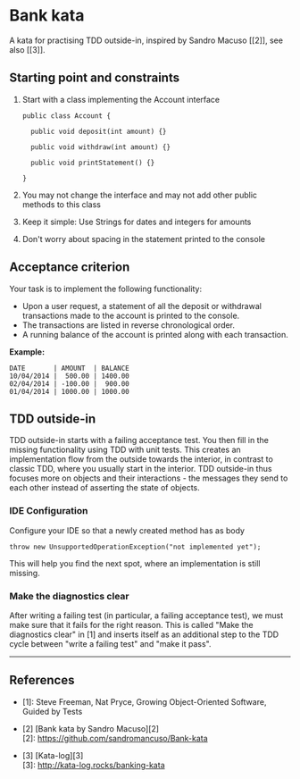 # Bank kata

A kata for practising TDD outside-in, inspired by Sandro Macuso [[2]], see also [[3]].

## Starting point and constraints

1. Start with a class implementing the Account interface

    ```
    public class Account {

      public void deposit(int amount) {}

      public void withdraw(int amount) {}

      public void printStatement() {}

    }
    ```

2. You may not change the interface and may not add other public methods to this class
3. Keep it simple: Use Strings for dates and integers for amounts
4. Don't worry about spacing in the statement printed to the console

## Acceptance criterion

Your task is to implement the following functionality:

* Upon a user request, a statement of all the deposit or withdrawal transactions made to the account is printed to the console.
* The transactions are listed in reverse chronological order.
* A running balance of the account is printed along with each transaction.

**Example:**
```
DATE       | AMOUNT  | BALANCE
10/04/2014 |  500.00 | 1400.00
02/04/2014 | -100.00 |  900.00
01/04/2014 | 1000.00 | 1000.00
```

## TDD outside-in

TDD outside-in starts with a failing acceptance test. You then fill in the missing functionality using TDD with unit tests. This creates an implementation flow from the outside towards the interior, in contrast to classic TDD, where you usually start in the interior. TDD outside-in thus focuses more on objects and their interactions - the messages they send to each other instead of asserting the state of objects.

### IDE Configuration
Configure your IDE so that a newly created method has as body

```
throw new UnsupportedOperationException("not implemented yet");
```

This will help you find the next spot, where an implementation is still missing.

### Make the diagnostics clear

After writing a failing test (in particular, a failing acceptance test), we must make sure that it fails for the right reason. This is called "Make the diagnostics clear" in [1] and inserts itself as an additional step to the TDD cycle between "write a failing test" and "make it pass".

---

## References

* [1]: Steve Freeman, Nat Pryce, Growing Object-Oriented Software, Guided by Tests

* [2] [Bank kata by Sandro Macuso][2]   
  [2]: https://github.com/sandromancuso/Bank-kata
  
* [3]  [Kata-log][3]  
  [3]: http://kata-log.rocks/banking-kata
